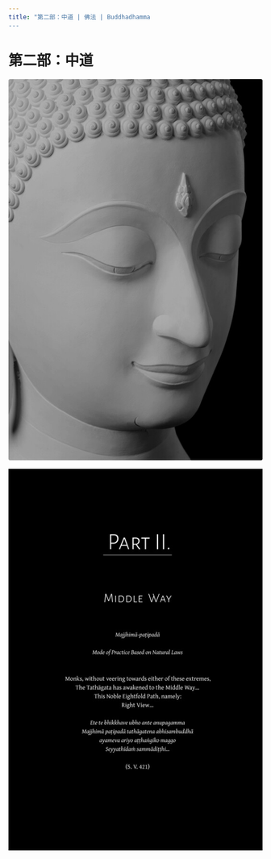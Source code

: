 ```yaml
---
title: "第二部：中道 | 佛法 | Buddhadhamma
---
```


# 第二部：中道

![image](./includes/images/illustrations/part-2-buddha-trade.jpg)

![image](./includes/images/opening-pages/middle-way-p1315.jpg)